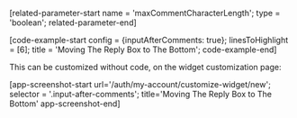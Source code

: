 [related-parameter-start name = 'maxCommentCharacterLength'; type = 'boolean'; related-parameter-end]



[code-example-start config = {inputAfterComments: true}; linesToHighlight = [6]; title = 'Moving The Reply Box to The Bottom'; code-example-end]

This can be customized without code, on the widget customization page:

[app-screenshot-start url='/auth/my-account/customize-widget/new'; selector = '.input-after-comments'; title='Moving The Reply Box to The Bottom' app-screenshot-end]
